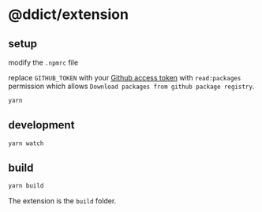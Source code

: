 # @ddict/extension

## setup

modify the `.npmrc` file

replace `GITHUB_TOKEN` with your [Github access token](https://docs.github.com/en/free-pro-team@latest/github/authenticating-to-github/creating-a-personal-access-token) with `read:packages` permission which allows `Download packages from github package registry`.

```sh
yarn
```

## development

```sh
yarn watch
```

## build

```sh
yarn build
```

The extension is the `build` folder.
